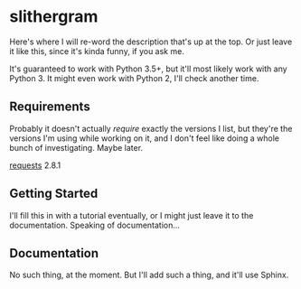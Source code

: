 # slithergram

Here's where I will re-word the description that's up at the top. Or just leave
it like this, since it's kinda funny, if you ask me.

It's guaranteed to work with Python 3.5+, but it'll most likely  work with any
Python 3. It might even work with Python 2, I'll check another time.


## Requirements

Probably it doesn't actually _require_ exactly the versions I list, but they're
the versions I'm using while working on it, and I don't feel like doing a whole
bunch of investigating. Maybe later.

[requests] 2.8.1

[requests]: http://docs.python-requests.org/


## Getting Started

I'll fill this in with a tutorial eventually, or I might just leave it to the
documentation. Speaking of documentation...


## Documentation

No such thing, at the moment. But I'll add such a thing, and it'll use Sphinx.